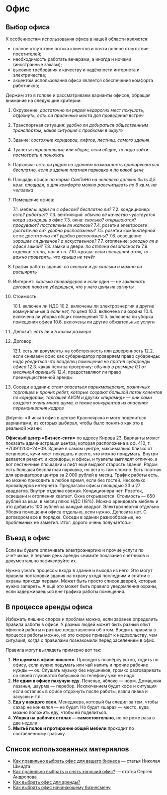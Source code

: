 Офис
====

Выбор офиса
-----------

К особенностям использования офиса в нашей области являются:

- полное отсутствие потока клиентов и почти полное отсутствие посетителей;
- необходимость работать вечерами, а иногда и ночами (иностранные заказы);
- высокие требования к качеству и надёжности интернета и электричества;
- акцентом использования офиса является обеспечения комфорта работчиков;

Держим это в голове и рассматриваем варианты офисов, обращая внимание
на следующие критерии:

1. Окружение: _достаточно ли рядом недорогих мест покушать, отдохнуть,
   есть ли приличные места для проведения встреч_

2. Транспортная ситуация: _удобно ли добираться общественным транспортом,
   какая ситуация с пробками в округе_

3. Здание: _состояние коридоров, лифтов, лестниц, самого здания_

4. Туалеты: _персональные или общие, если общие, то надо зайти: посмотреть и
   понюхать_

5. Парковка: _есть ли рядом со зданием возможность припарковаться бесплатно,
   если в здании платная парковка и по какой цене_

6. Площадь офиса: _по норме СанПиНа на человека должно быть 4,5 кв.м. площади,
   а для комфорта можно рассчитывать по 6 кв.м. на человека_

7. Помещение офиса:

    7.1. мебель: _идёи ли с офисом? бесплатно ли?_
    7.2. кондиционер: _есть? работает?_
    7.3. вентиляция: _обычно её качество чувствуется когда заходишь в офис_
    7.3. окна: _сколько? открываются? продувают? поставлены ли жалюзи?_
    7.4. розетки электросети: _достаточно ли? удобно расположены?_
    7.5. розетки компьютерной сети: _достаточно ли? удобно расположены?_
    7.6. освещение: _хорошее ли дневное? а искуственное?_
    7.7. отопление: _холодно ли в офисе зимой?_
    7.8. замки и двери: _по степени безопасности_
    7.9. отделка: _стены, пол и т.п._
    7.10. крыша: _если последний этаж, то важно проверить, что крыша не течёт_

8. График работы здания: _со скольки и до скольки и можно ли расширить_

9. Интернет: _сколько провайдеров и если один — не заключать договор пока не
   убедишься, что у него цены не загнуты_

10. Стоимость:

    10.1. включен ли НДС
    10.2. включены ли электроэнергия и другие коммунальные _а если нет, то цена_
    10.3. включена ли охрана
    10.4. включена ли уборка общих помещений
    10.5. включена ли уборка помещения офиса
    10.6. включены ли другие обязательные услуги

11. Депозит: _есть ли и в каком размере_

12. Договор:

    12.1. есть ли документы на собственность или доверенность
    12.2. если снимаем офис как субарендатор проверяем право субаренды:
          _надо убедиться что владелец помещения не против субаренды офиса_
    12.3. какая пени за просрочку: _обычно в размере 0,1 от месячной аренды%_
    12.4. предоставляют ли право преимущественной аренды

13. Соседи в здании: _стоит опасаться парикмахерских, розничных торговцев
    и прочих ребят, которые создают большой поток клиентов по коридорам,
    торгашей AVON и других «пирамид» — они сами создают очень много шума,
    а также конкурентов из опасения переманивания кадров_

@dymio: «Я искал офис в центре Красноярска и могу поделиться вариантами,
из которых выбирал, чтобы было понятно как это в реальной жизни:

__Офисный центр «Бизнес-сити»__ по адресу Кирова 23.
Варианты может показать администрация центра, которая расположена в оф. 410,
т. +7(391)200‒24‒09.
Здание в самом центре, максимально близко от остановок, кучи мест покушать
и всего, что можно придумать. Внутри делается ремонт: и коридоры, и офисы,
и туалеты выглядят отлично, а вот лестничные площадки и лифт ещё выдают старость
здания. Рядом есть большая бесплатная парковка, но встать там сложно. Есть
платная для арендаторов центра за 2 000 рублей в месяц. График работы есть, но
можно приходить в любое время, если без гостей. Несколько провайдеров интернета.
Предлагали офисы площадью 23 и 27 квадратов. Внутри отделка свежая. Кондиционера
нет. Розеток, освещени и отопления хватает. Окна открываются.
Стоимость — 650 рублей за кв.м. в месяц плюс НДС (18%). Можно арендовать мебель
и это добавить 100 рублей за каждый квадрат. Электроэнергия отдельно. Уборка
помещения офиса отдельно, если нужно. Депозита нет. С договором всё в порядке.
Соседи в здании разнообразные, но проблемных не заметил.
Итог: дорого очень получается.»


Въезд в офис
------------

Если вы будете оплачивать электроэнергию и прочие услуги по счетчикам, в первый
день аренды снимите показания счетчиков и документально зафиксируйте их.

Нужно узнать процессы входа в здание и выхода из него. Это могут правила
постановки здания на охрану уходя последним и снятии с охраны приходя первым.
Может быть просто список дверей, которые нужно запереть. А ещё это может быть
правило уведомления охраны, если задерживаешься вне графика работы помещения.


В процессе аренды офиса
-----------------------

Избежать лишних споров и проблем можно, если заранее определить правила работы
в офисе. У разных людей может быть разный опыт офисной работы и разные
представления об этом. Вводить правила в процессе работы можно, но это скорее
приведёт к недовольству, чем ситуация, когда с правилами познакомили перед
заселением в офис.

Правила могут выглядеть примерно вот так:

1. __Не шумим в офисе лишнего__. Проводить планёрку устно, ходить по офису, если
   нужно подумать или чай налить и прочие рабочие нужды — ок. Слушать музыку
   без наушников, громко разговаривать со своей глуховатой бабушкой по телефону
   уже не надо.
2. __Не едим в офисе пахучую еду__. Печенье, яблоко — норм. Домашняя лазанья,
   шаурма — перебор. Исключением будет кофе и ситуация если остались в офисе
   отдохнуть после работы, взяли пивка и закуски и т.п.
3. __Еда у каждого своя__. Менеджера, который бы следил за тем, чтобы сахар
   не кончался — не будет. Но будет «шара» — место, куда можно положить еду,
   чтобы ей поделиться.
4. __Уборка на рабочих столах — самостоятельно__, но не реже раза в две недели.
5. __Мытьё полов и протирание общей мебели__ проходит по составленному графику.


Список использованных материалов
--------------------------------

* [Как правильно выбрать офис для вашего бизнеса](http://kakzarabativat.ru/soveti/kak-pravilno-vybrat-ofis/) — статья Николая Шмидта
* [Как правильно выбрать и снять хороший офис?](http://www.kadrof.ru/st-office-choice.shtml) — статья Сергея Андропова
* [Как выбрать офис для аренды?](http://aquatoria.ru/page/howto_choose_office)
* [Как выбрать офис начинающему бизнесмену](http://www.samru.ru/riet/consultant/33158.html)
